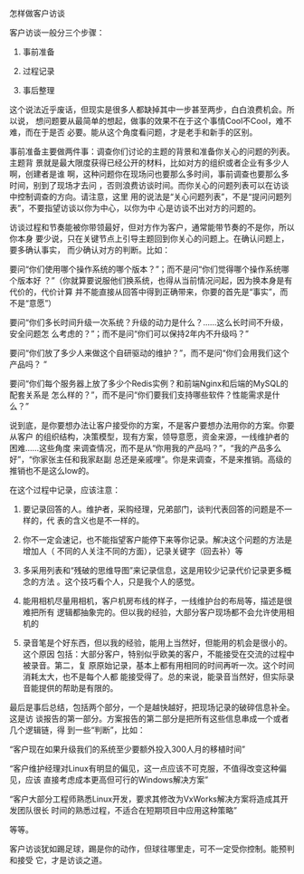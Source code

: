     
怎样做客户访谈

客户访谈一般分三个步骤：

1. 事前准备

2. 过程记录

3. 事后整理

这个说法近乎废话，但现实是很多人都缺掉其中一步甚至两步，白白浪费机会。所以说，
想问题要从最简单的想起，做事的效果不在于这个事情Cool不Cool，难不难，而在于是否
必要。能从这个角度看问题，才是老手和新手的区别。

事前准备主要做两件事：调查你们讨论的主题的背景和准备你关心的问题的列表。主题背
景就是最大限度获得已经公开的材料，比如对方的组织或者企业有多少人啊，创建者是谁
啊，这种问题你在现场问也要那么多时间，事前调查也要那么多时间，别到了现场才去问
，否则浪费访谈时间。而你关心的问题列表可以在访谈中控制调查的方向。请注意，这里
用的说法是“关心问题列表”，不是“提问问题列表”，不要指望访谈以你为中心，以你为中
心是访谈不出对方的问题的。

访谈过程和节奏能被你带领最好，但对方作为客户，通常能带节奏的不是你，所以你本身
要少说，只在关键节点上引导主题回到你关心的问题上。在确认问题上，要多确认事实，
而少确认对方的判断。比如：

要问“你们使用哪个操作系统的哪个版本？”；而不是问“你们觉得哪个操作系统哪个版本好
？”（你就算要说服他们换系统，也得从当前情况问起，因为换本身是有代价的，代价计算
并不能直接从回答中得到正确带来，你要的首先是“事实”，而不是“意愿”）

要问“你们多长时间升级一次系统？升级的动力是什么？……这么长时间不升级，安全问题怎
么考虑的？”；而不是问“你们可以保持2年内不升级吗？”

要问“你们放了多少人来做这个自研驱动的维护？”，而不是问“你们会用我们这个产品吗？
”

要问“你们每个服务器上放了多少个Redis实例？和前端Nginx和后端的MySQL的配套关系是
怎么样的？”，而不是问“你们要我们支持哪些软件？性能需求是什么？”

说到底，是你要想办法让客户接受你的方案，不是客户要想办法用你的方案。你要从客户
的组织结构，决策模型，现有方案，领导意愿，资金来源，一线维护者的困难……这些角度
来调查情况，而不是从“你用我的产品吗？”，“我的产品多么好”，“你家张主任和我家赵副
总还是亲戚哩”。你是来调查，不是来推销。高级的推销也不是这么low的。

在这个过程中记录，应该注意：

1. 要记录回答的人。维护者，采购经理，兄弟部门，谈判代表回答的问题是不一样的，代
  表的含义也是不一样的。

2. 你不一定会速记，也不能指望客户能停下来等你记录。解决这个问题的方法是增加人（
  不同的人关注不同的方面），记录关键字（回去补）等

3. 多采用列表和“残破的思维导图”来记录信息，这是用较少记录代价记录更多概念的方法
  。这个技巧看个人，只是我个人的感觉。

4. 能用相机尽量用相机，客户机房布线的样子，一线维护台的布局等，描述是很难把所有
  逻辑都抽象完的。但以我的经验，大部分客户现场都不会允许使用相机的

5. 录音笔是个好东西，但以我的经验，能用上当然好，但能用的机会是很小的。这个原因
  包括：大部分客户，特别似乎欧美的客户，不能接受在交流的过程中被录音。第二，复
  原原始记录，基本上都有用相同的时间再听一次。这个时间消耗太大，也不是每个人都
  能接受得了。总的来说，能录音当然好，但实际录音能提供的帮助是有限的。

最后是事后总结，包括两个部分，一个是越快越好，把现场记录的破碎信息补全。这是访
谈报告的第一部分。方案报告的第二部分是把所有这些信息串成一个或者几个逻辑链，得
到一些“判断”，比如：

“客户现在如果升级我们的系统至少要额外投入300人月的移植时间”

“客户维护经理对Linux有明显的偏见，这一点应该不可克服，不值得改变这种偏见，应该
直接考虑成本更高但可行的Windows解决方案”

“客户大部分工程师熟悉Linux开发，要求其修改为VxWorks解决方案将造成其开发团队很长
时间的熟悉过程，不适合在短期项目中应用这种策略”

等等。

客户访谈犹如踢足球，踢是你的动作，但球往哪里走，可不一定受你控制。能预判和接受
它，才是访谈之道。

